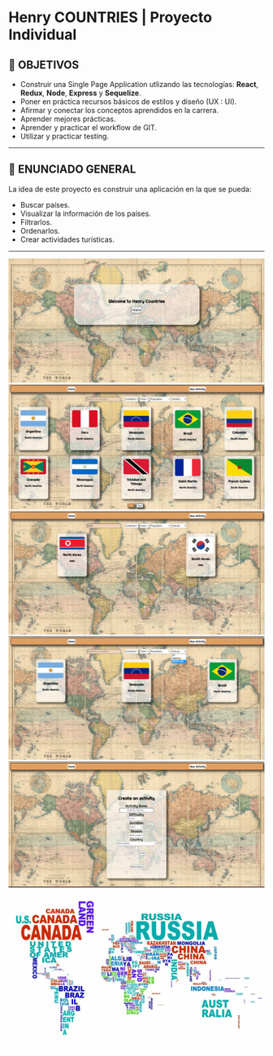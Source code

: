 

# **Henry COUNTRIES** | Proyecto Individual

## **📌 OBJETIVOS**

-  Construir una Single Page Application utlizando las tecnologías: **React**, **Redux**, **Node**, **Express** y **Sequelize**.
-  Poner en práctica recursos básicos de estilos y diseño (UX : UI).
-  Afirmar y conectar los conceptos aprendidos en la carrera.
-  Aprender mejores prácticas.
-  Aprender y practicar el workflow de GIT.
-  Utilizar y practicar testing.

---

## **📖 ENUNCIADO GENERAL**

La idea de este proyecto es construir una aplicación en la que se pueda:

-  Buscar países.
-  Visualizar la información de los países.
-  Filtrarlos.
-  Ordenarlos.
-  Crear actividades turísticas.

---

<img src="./client/src/assets/01 - portada.jpg">
<img src="./client/src/assets/02 - home.jpg">
<img src="./client/src/assets/03 - busqueda.jpg">
<img src="./client/src/assets/04 - filtro activities.jpg">
<img src="./client/src/assets/05 - Activity form.png">

<img src="./client/src/assets/71614.jpg">
